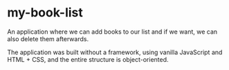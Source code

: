 # my-book-list
An application where we can add books to our list and if we want, we can also delete them afterwards.

The application was built without a framework, using vanilla JavaScript and HTML + CSS, and the entire structure is object-oriented.
